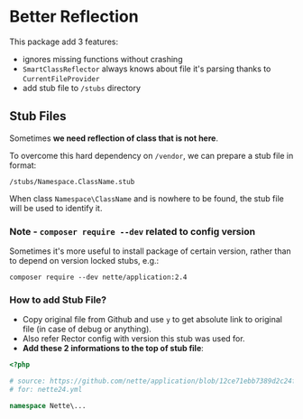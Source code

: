 # Better Reflection

This package add 3 features:
 
- ignores missing functions without crashing
- `SmartClassReflector` always knows about file it's parsing thanks to `CurrentFileProvider` 
- add stub file to `/stubs` directory


## Stub Files

Sometimes **we need reflection of class that is not here**.

To overcome this hard dependency on `/vendor`, we can prepare a stub file in format:

```
/stubs/Namespace.ClassName.stub
```
 
When class `Namespace\ClassName` and is nowhere to be found, the stub file will be used to identify it.

### Note - `composer require --dev` related to config version
 

Sometimes it's more useful to install package of certain version, rather than to depend on version locked stubs, e.g.:
 
```
composer require --dev nette/application:2.4

```


### How to add Stub File?

- Copy original file from Github and use `y` to get absolute link to original file (in case of debug or anything).
- Also refer Rector config with version this stub was used for.
- **Add these 2 informations to the top of stub file**:

```php
<?php

# source: https://github.com/nette/application/blob/12ce71ebb7389d2c24fa6f1a57a4348cad228c5e/src/Application/UI/ITemplate.php
# for: nette24.yml

namespace Nette\...
```
